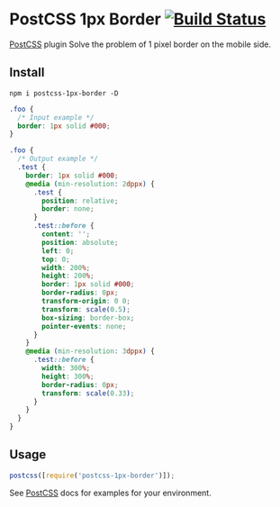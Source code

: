 # PostCSS 1px Border [![Build Status][ci-img]][ci]

[PostCSS] plugin Solve the problem of 1 pixel border on the mobile side.

## Install

```
npm i postcss-1px-border -D
```

[postcss]: https://github.com/postcss/postcss
[ci-img]: https://travis-ci.org/lihaonan/postcss-1px-border.svg
[ci]: https://travis-ci.org/lihaonan/postcss-1px-border

```css
.foo {
  /* Input example */
  border: 1px solid #000;
}
```

```css
.foo {
  /* Output example */
  .test {
    border: 1px solid #000;
    @media (min-resolution: 2dppx) {
      .test {
        position: relative;
        border: none;
      }
      .test::before {
        content: '';
        position: absolute;
        left: 0;
        top: 0;
        width: 200%;
        height: 200%;
        border: 1px solid #000;
        border-radius: 0px;
        transform-origin: 0 0;
        transform: scale(0.5);
        box-sizing: border-box;
        pointer-events: none;
      }
    }
    @media (min-resolution: 3dppx) {
      .test::before {
        width: 300%;
        height: 300%;
        border-radius: 0px;
        transform: scale(0.33);
      }
    }
  }
}
```

## Usage

```js
postcss([require('postcss-1px-border')]);
```

See [PostCSS] docs for examples for your environment.
